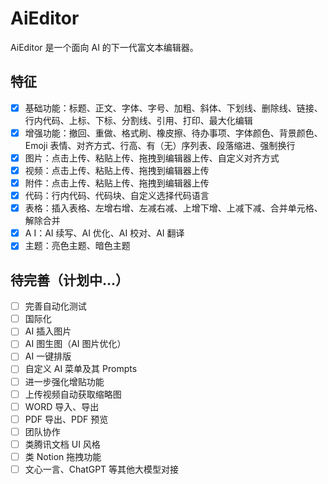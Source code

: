 # AiEditor

AiEditor 是一个面向 AI 的下一代富文本编辑器。

## 特征

- [x] 基础功能：标题、正文、字体、字号、加粗、斜体、下划线、删除线、链接、行内代码、上标、下标、分割线、引用、打印、最大化编辑
- [x] 增强功能：撤回、重做、格式刷、橡皮擦、待办事项、字体颜色、背景颜色、Emoji 表情、对齐方式、行高、有（无）序列表、段落缩进、强制换行
- [x] 图片：点击上传、粘贴上传、拖拽到编辑器上传、自定义对齐方式
- [x] 视频：点击上传、粘贴上传、拖拽到编辑器上传
- [x] 附件：点击上传、粘贴上传、拖拽到编辑器上传
- [x] 代码：行内代码、代码块、自定义选择代码语言
- [x] 表格：插入表格、左增右增、左减右减、上增下增、上减下减、合并单元格、解除合并
- [x] A I：AI 续写、AI 优化、AI 校对、AI 翻译
- [x] 主题：亮色主题、暗色主题

## 待完善（计划中...）

- [ ] 完善自动化测试
- [ ] 国际化
- [ ] AI 插入图片
- [ ] AI 图生图（AI 图片优化）
- [ ] AI 一键排版
- [ ] 自定义 AI 菜单及其 Prompts
- [ ] 进一步强化增贴功能
- [ ] 上传视频自动获取缩略图
- [ ] WORD 导入、导出
- [ ] PDF 导出、PDF 预览
- [ ] 团队协作
- [ ] 类腾讯文档 UI 风格
- [ ] 类 Notion 拖拽功能
- [ ] 文心一言、ChatGPT 等其他大模型对接